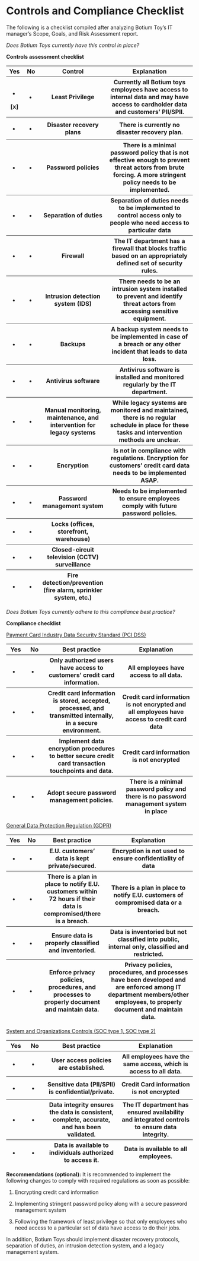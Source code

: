 # Controls and Compliance Checklist

The following is a checklist compiled after analyzing Botium Toy’s IT
manager’s Scope, Goals, and Risk Assessment report.

*Does Botium Toys currently have this control in place?*

**Controls assessment checklist**

<table>
<colgroup>
<col style="width: 8%" />
<col style="width: 9%" />
<col style="width: 34%" />
<col style="width: 47%" />
</colgroup>
<thead>
<tr class="header">
<th><strong>Yes</strong></th>
<th><strong>No</strong></th>
<th><strong>Control</strong></th>
<th><strong>Explanation</strong></th>
</tr>
<tr class="odd">
<th><ul>
<li></li>
</ul>[x]</th>
<th><ul>
<li></li>
</ul></th>
<th>Least Privilege</th>
<th>Currently all Botium toys employees have access to internal data and
may have access to cardholder data and customers’ PII/SPII.</th>
</tr>
<tr class="header">
<th><ul>
<li></li>
</ul></th>
<th><ul>
<li></li>
</ul></th>
<th>Disaster recovery plans</th>
<th>There is currently no disaster recovery plan.</th>
</tr>
<tr class="odd">
<th><ul>
<li></li>
</ul></th>
<th><ul>
<li></li>
</ul></th>
<th>Password policies</th>
<th>There is a minimal password policy that is not effective enough to
prevent threat actors from brute forcing. A more stringent policy needs
to be implemented.</th>
</tr>
<tr class="header">
<th><ul>
<li></li>
</ul></th>
<th><ul>
<li></li>
</ul></th>
<th>Separation of duties</th>
<th>Separation of duties needs to be implemented to control access only
to people who need access to particular data</th>
</tr>
<tr class="odd">
<th><ul>
<li></li>
</ul></th>
<th><ul>
<li></li>
</ul></th>
<th>Firewall</th>
<th>The IT department has a firewall that blocks traffic based on an
appropriately defined set of security rules.</th>
</tr>
<tr class="header">
<th><ul>
<li></li>
</ul></th>
<th><ul>
<li></li>
</ul></th>
<th>Intrusion detection system (IDS)</th>
<th>There needs to be an intrusion system installed to prevent and
identify threat actors from accessing sensitive equipment.</th>
</tr>
<tr class="odd">
<th><ul>
<li></li>
</ul></th>
<th><ul>
<li></li>
</ul></th>
<th>Backups</th>
<th>A backup system needs to be implemented in case of a breach or any
other incident that leads to data loss.</th>
</tr>
<tr class="header">
<th><ul>
<li></li>
</ul></th>
<th><ul>
<li></li>
</ul></th>
<th>Antivirus software</th>
<th>Antivirus software is installed and monitored regularly by the IT
department.</th>
</tr>
<tr class="odd">
<th><ul>
<li></li>
</ul></th>
<th><ul>
<li></li>
</ul></th>
<th>Manual monitoring, maintenance, and intervention for legacy
systems</th>
<th>While legacy systems are monitored and maintained, there is no
regular schedule in place for these tasks and intervention methods are
unclear.</th>
</tr>
<tr class="header">
<th><ul>
<li></li>
</ul></th>
<th><ul>
<li></li>
</ul></th>
<th>Encryption</th>
<th>Is not in compliance with regulations. Encryption for customers’
credit card data needs to be implemented ASAP.</th>
</tr>
<tr class="odd">
<th><ul>
<li></li>
</ul></th>
<th><ul>
<li></li>
</ul></th>
<th>Password management system</th>
<th>Needs to be implemented to ensure employees comply with future
password policies.</th>
</tr>
<tr class="header">
<th><ul>
<li></li>
</ul></th>
<th><ul>
<li></li>
</ul></th>
<th>Locks (offices, storefront, warehouse)</th>
<th></th>
</tr>
<tr class="odd">
<th><ul>
<li></li>
</ul></th>
<th><ul>
<li></li>
</ul></th>
<th>Closed-circuit television (CCTV) surveillance</th>
<th></th>
</tr>
<tr class="header">
<th><ul>
<li></li>
</ul></th>
<th><ul>
<li></li>
</ul></th>
<th>Fire detection/prevention (fire alarm, sprinkler system, etc.)</th>
<th></th>
</tr>
</thead>
<tbody>
</tbody>
</table>

*Does Botium Toys currently adhere to this compliance best practice?*

**Compliance checklist**

<u>Payment Card Industry Data Security Standard (PCI DSS)</u>

<table>
<colgroup>
<col style="width: 10%" />
<col style="width: 10%" />
<col style="width: 40%" />
<col style="width: 39%" />
</colgroup>
<thead>
<tr class="header">
<th><strong>Yes</strong></th>
<th><strong>No</strong></th>
<th><strong>Best practice</strong></th>
<th><strong>Explanation</strong></th>
</tr>
<tr class="odd">
<th><ul>
<li></li>
</ul></th>
<th><ul>
<li></li>
</ul></th>
<th>Only authorized users have access to customers’ credit card
information.</th>
<th>All employees have access to all data.</th>
</tr>
<tr class="header">
<th><ul>
<li></li>
</ul></th>
<th><ul>
<li></li>
</ul></th>
<th>Credit card information is stored, accepted, processed, and
transmitted internally, in a secure environment.</th>
<th>Credit card information is not encrypted and all employees have
access to credit card data</th>
</tr>
<tr class="odd">
<th><ul>
<li></li>
</ul></th>
<th><ul>
<li></li>
</ul></th>
<th>Implement data encryption procedures to better secure credit card
transaction touchpoints and data. <mark></mark></th>
<th>Credit card information is not encrypted</th>
</tr>
<tr class="header">
<th><ul>
<li></li>
</ul></th>
<th><ul>
<li></li>
</ul></th>
<th>Adopt secure password management policies.</th>
<th>There is a minimal password policy and there is no password
management system in place</th>
</tr>
</thead>
<tbody>
</tbody>
</table>

<u>General Data Protection Regulation (GDPR)</u>

<table>
<colgroup>
<col style="width: 9%" />
<col style="width: 9%" />
<col style="width: 33%" />
<col style="width: 47%" />
</colgroup>
<thead>
<tr class="header">
<th><strong>Yes</strong></th>
<th><strong>No</strong></th>
<th><strong>Best practice</strong></th>
<th><strong>Explanation</strong></th>
</tr>
<tr class="odd">
<th><ul>
<li></li>
</ul></th>
<th><ul>
<li></li>
</ul></th>
<th>E.U. customers’ data is kept private/secured.</th>
<th>Encryption is not used to ensure confidentiality of data</th>
</tr>
<tr class="header">
<th><ul>
<li></li>
</ul></th>
<th><ul>
<li></li>
</ul></th>
<th>There is a plan in place to notify E.U. customers within 72 hours if
their data is compromised/there is a breach.</th>
<th>There is a plan in place to notify E.U. customers of compromised
data or a breach.</th>
</tr>
<tr class="odd">
<th><ul>
<li></li>
</ul></th>
<th><ul>
<li></li>
</ul></th>
<th>Ensure data is properly classified and inventoried.</th>
<th>Data is inventoried but not classified into public, internal only,
classified and restricted.</th>
</tr>
<tr class="header">
<th><ul>
<li></li>
</ul></th>
<th><ul>
<li></li>
</ul></th>
<th>Enforce privacy policies, procedures, and processes to properly
document and maintain data.</th>
<th>Privacy policies, procedures, and processes have been developed and
are enforced among IT department members/other employees, to properly
document and maintain data.</th>
</tr>
</thead>
<tbody>
</tbody>
</table>

<u>System and Organizations Controls (SOC type 1, SOC type 2)</u>

<table>
<colgroup>
<col style="width: 10%" />
<col style="width: 10%" />
<col style="width: 39%" />
<col style="width: 39%" />
</colgroup>
<thead>
<tr class="header">
<th><strong>Yes</strong></th>
<th><strong>No</strong></th>
<th><strong>Best practice</strong></th>
<th><strong>Explanation</strong></th>
</tr>
<tr class="odd">
<th><ul>
<li></li>
</ul></th>
<th><ul>
<li></li>
</ul></th>
<th>User access policies are established.</th>
<th>All employees have the same access, which is access to all
data.</th>
</tr>
<tr class="header">
<th><ul>
<li></li>
</ul></th>
<th><ul>
<li></li>
</ul></th>
<th>Sensitive data (PII/SPII) is confidential/private.</th>
<th>Credit Card information is not encrypted</th>
</tr>
<tr class="odd">
<th><ul>
<li></li>
</ul></th>
<th><ul>
<li></li>
</ul></th>
<th>Data integrity ensures the data is consistent, complete, accurate,
and has been validated.</th>
<th>The IT department has ensured availability and integrated controls
to ensure data integrity.</th>
</tr>
<tr class="header">
<th><ul>
<li></li>
</ul></th>
<th><ul>
<li></li>
</ul></th>
<th>Data is available to individuals authorized to access it.</th>
<th>Data is available to all employees.</th>
</tr>
</thead>
<tbody>
</tbody>
</table>

**Recommendations (optional):** It is recommended to implement the
following changes to comply with required regulations as soon as
possible:

1.  Encrypting credit card information

2.  Implementing stringent password policy along with a secure password
    management system

3.  Following the framework of least privilege so that only employees
    who need access to a particular set of data have access to do their
    jobs.

In addition, Botium Toys should implement disaster recovery protocols,
separation of duties, an intrusion detection system, and a legacy
management system.
